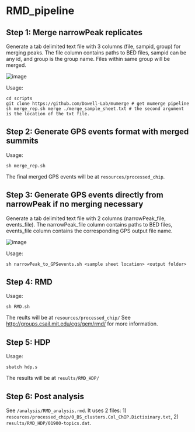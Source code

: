 # RMD_pipeline

## Step 1: Merge narrowPeak replicates

Generate a tab delimited text file with 3 columns (file, sampid, group) for merging peaks. The file column contains paths to BED files, sampid can be any id, and group is the group name. Files within same group will be merged.

![image](https://user-images.githubusercontent.com/108205199/233177885-ea12aea2-af57-41cc-82f4-b74a6d568407.png)

Usage:
```
cd scripts
git clone https://github.com/Dowell-Lab/mumerge # get mumerge pipeline
sh merge_rep.sh merge ./merge_sample_sheet.txt # the second argument is the location of the txt file.
```


## Step 2: Generate GPS events format with merged summits

Usage:
```
sh merge_rep.sh
```

The final merged GPS events will be at ```resources/processed_chip```.


## Step 3: Generate GPS events directly from narrowPeak if no merging necessary

Generate a tab delimited text file with 2 columns (narrowPeak_file, events_file). The narrowPeak_file column contains paths to BED files, events_file column contains the corresponding GPS output file name.

![image](https://user-images.githubusercontent.com/108205199/233181537-e696d548-5ebe-41d2-8e82-e011067cbe9d.png)

Usage:
```
sh narrowPeak_to_GPSevents.sh <sample sheet location> <output folder>
```


## Step 4: RMD

Usage:
```
sh RMD.sh
```
The reults will be at ```resources/processed_chip/``` See http://groups.csail.mit.edu/cgs/gem/rmd/ for more information.


## Step 5: HDP

Usage:
```
sbatch hdp.s
```

The results will be at ```results/RMD_HDP/```


## Step 6: Post analysis

See ```/analysis/RMD_analysis.rmd```. It uses 2 files: 1) ```resources/processed_chip/0_BS_clusters.Col_ChIP.Dictioinary.txt```, 2) ```results/RMD_HDP/01900-topics.dat```.
